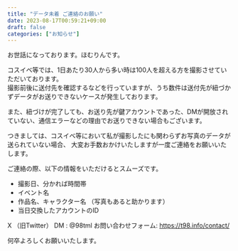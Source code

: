 ```yaml
---
title: "データ未着 ご連絡のお願い"
date: 2023-08-17T00:59:21+09:00
draft: false
categories: ["お知らせ"]
---
```


お世話になっております。ほむりんです。

コスイベ等では、1日あたり30人から多い時は100人を超える方を撮影させていただいております。  
撮影前後に送付先を確認するなどを行っていますが、うち数件は送付先が紐づかずデータがお送りできないケースが発生しております。

また、紐づけが完了しても、お送り先が鍵アカウントであった、DMが開放されていない、通信エラーなどの理由でお送りできない場合もございます。

つきましては、コスイベ等において私が撮影したにも関わらずお写真のデータが送られていない場合、
大変お手数おかけいたしますが一度ご連絡をお願いいたします。

ご連絡の際、以下の情報をいただけるとスムーズです。

- 撮影日、分かれば時間帯
- イベント名
- 作品名、キャラクター名
（写真もあると助かります）
- 当日交換したアカウントのID

X （旧Twitter） DM : @98tml
お問い合わせフォーム: https://t98.info/contact/

何卒よろしくお願いいたします。